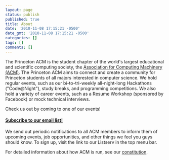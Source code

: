 ```yaml
---
layout: page
status: publish
published: true
title: About
date: '2010-11-08 17:15:21 -0500'
date_gmt: '2010-11-08 17:15:21 -0500'
categories: []
tags: []
comments: []
---
```

The Princeton ACM is the student chapter of the world's largest educational and scientific computing society, the [Association for Computing Machinery (ACM)](http://acm.org). The Princeton ACM aims to connect and create a community for Princeton students of all majors interested in computer science. We hold regular events, such as our bi-to-tri-weekly all-night-long Hackathons ("Code@Night"), study breaks, and programming competitions. We also hold a variety of career events, such as a Resume Workshop (sponsored by Facebook) or mock technical interviews.

Check us out by coming to one of our events!

#### [Subscribe to our email list!](https://lists.princeton.edu/cgi-bin/wa?A0=princetonacm)

We send out periodic notifications to all ACM members to inform them of upcoming events, job opportunities, and other things we feel you guys should know. To sign up, visit the link to our Listserv in the top menu bar.

For detailed information about how ACM is run, see our [constitution](http://princetonacm.com/about/constitution/).